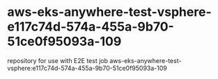 # aws-eks-anywhere-test-vsphere-e117c74d-574a-455a-9b70-51ce0f95093a-109
repository for use with E2E test job aws-eks-anywhere-test-vsphere:e117c74d-574a-455a-9b70-51ce0f95093a-109
